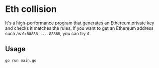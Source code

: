 # Eth collision 

It's a high-performance program that generates an Ethereum private key and checks it matches the rules. If you want to get an Ethereum address such as `0x88888.....88888`, you can try it.

## Usage

```
go run main.go
```
